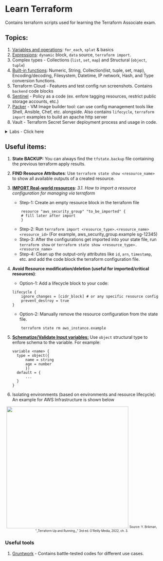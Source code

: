 # Learn Terraform
Contains terraform scripts used for learning the Terraform Associate exam.

## Topics:

1. [Variables and operations](https://developer.hashicorp.com/terraform/language/values): `for_each`, `splat` & basics
2. [Expressions](https://developer.hashicorp.com/terraform/language/expressions): `dynamic` block, `data` source, `terraform import`.
3. Complex types - Collections (`list`, `set`, `map`) and Structural (`object`, `tuple`)
4. [Built-in functions](https://developer.hashicorp.com/terraform/language/functions/): Numeric, String, Collection(list, tuple, set, map), Encoding/decoding, Filesystem, Datetime, IP network, Hash, and Type conversion functions.
5. Terraform Cloud - Features and test config run screenshots. Contains `backend` code blocks
6. [Sentinel](./6%20-%20sentinel%20policies/) - Policy as a code (ex. enfore tagging resources, restrict public storage accounts, etc.)
7. [Packer](./7%20-%20packer/) - VM Image builder tool: can use config management tools like Shell, Ansible, Chef, etc. alongside. Also contains `lifecycle`, `terraform import` examples to build an apache http server
8. Vault - Terraform Secret Server deployment process and usage in code.
<details>
<summary>Labs - Click here</summary>

- [Auto-scaling Web server deployment fronted by Application Load Balancer](./9%20-%20lab/1%20-%20web%20server%20asg%20with%20elb/)
- [Private EC2 Instance with a jump server and a NAT Gateway](./9%20-%20lab/2%20-%20ec2%20with%20jump%20server%20(nat%20gateway)/)

</details>

## Useful items:

1. **State BACKUP:** You can always find the `tfstate.backup` file containing the previous terraform apply results.

2. **FIND Resource Attributes**: Use `terraform state show <resource_name>` to show all available outputs of a created resource.

3. **[IMPORT Real-world resources](https://developer.hashicorp.com/terraform/language/import)**:
  _3.1. How to import a resource configuration for managing via terraform_
   - Step-1: Create an empty resource block in the terraform file 
    ```hcl
        resource "aws_security_group" "to_be_imported" {
        # fill later after import
        }
    ```
    - Step-2: Run `terraform import <resource_type>.<resource_name> <resource_id>` (For example, aws_security_group.example sg-12345)
    - Step-3: After the configurations get imported into your state file, run `terraform show` or `terraform state show <resource_type>.<resource_name>`
    - Step-4: Clean up the output-only attributes like `id`, `arn`, `timestamp`, etc. and add the code block the terraform configuration file.

4. **Avoid Resource modification/deletion (useful for imported/critical resources)**:
    - Option-1: Add a lifecycle block to your code:
    ```hcl
    lifecycle {
        ignore_changes = [cidr_block] # or any specific resource config
        prevent_destroy = true
    }
    ```
    - Option-2: Manually remove the resource configuration from the state file.
    ```sh
        terraform state rm aws_instance.example
    ```

5. **[Schematize/Validate Input variables:](https://developer.hashicorp.com/terraform/language/values/)** Use `object` structural type to enfore schema to the variable. For example: 
   ```hcl
   variable <name> {
     type = object({
         name = string
         age = number
         })
     default = {
         ...
     }
   }
   ```

6. Isolating environments (based on environments and resource lifecycle): An example for AWS Infrastructure is shown below
<p  align="center">
<img src="https://miro.medium.com/v2/resize:fit:1100/format:webp/1*L9BTyj0M9j7ANsXeyFOctw.png" width="400">
<sub><sup>Source: Y. Brikman, "_Terraform Up and Running_," 3rd ed. O'Reilly Media, 2022, ch. 3.</sup></sub>
</p>

### Useful tools

1. [Gruntwork](https://docs.gruntwork.io/library/reference/) - Contains battle-tested codes for different use cases.